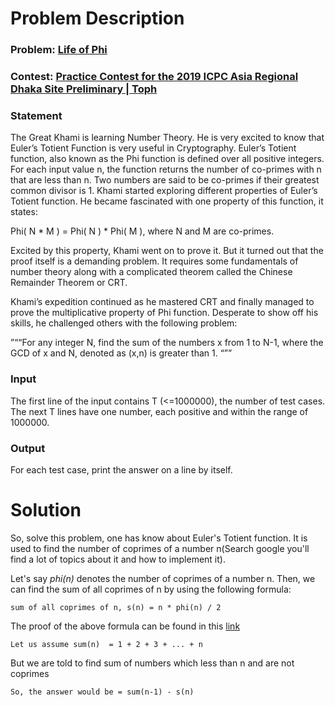 # Problem Description

### Problem: [Life of Phi](https://toph.co/p/life-of-phi)
### Contest: [Practice Contest for the 2019 ICPC Asia Regional Dhaka Site Preliminary | Toph](https://toph.co/c/practice-icpc-2019-dhaka)
### Statement
The Great Khami is learning Number Theory. He is very excited to know that Euler’s Totient Function is very useful in Cryptography. Euler’s Totient function, also known as the Phi function is defined over all positive integers. For each input value n, the function returns the number of co-primes with n that are less than n. Two numbers are said to be co-primes if their greatest common divisor is 1. Khami started exploring different properties of Euler’s Totient function. He became fascinated with one property of this function, it states:

Phi( N * M ) = Phi( N ) * Phi( M ), where N and M are co-primes.

Excited by this property, Khami went on to prove it. But it turned out that the proof itself is a demanding problem. It requires some fundamentals of number theory along with a complicated theorem called the Chinese Remainder Theorem or CRT.

Khami’s expedition continued as he mastered CRT and finally managed to prove the multiplicative property of Phi function. Desperate to show off his skills, he challenged others with the following problem:

”““For any integer N, find the sum of the numbers x from 1 to N-1, where the GCD of x and N, denoted as (x,n) is greater than 1. “””

### Input
The first line of the input contains T (<=1000000), the number of test cases. The next T lines have one number, each positive and within the range of 1000000.

### Output
For each test case, print the answer on a line by itself.


# Solution
So, solve this problem, one has know about Euler's Totient function. It is used to find the number of coprimes of a number n(Search google you'll find a lot of topics about it and how to implement it).

Let's say *phi(n)* denotes the number of coprimes of a number n.
Then, we can find the sum of all coprimes of n by using the following formula:
```
sum of all coprimes of n, s(n) = n * phi(n) / 2
```
The proof of the above formula can be found in this [link](https://math.stackexchange.com/questions/569210/sum-of-all-coprimes-of-a-number)
```
Let us assume sum(n)  = 1 + 2 + 3 + ... + n
```
But we are told to find sum of numbers which less than n and are not coprimes
```
So, the answer would be = sum(n-1) - s(n)
```